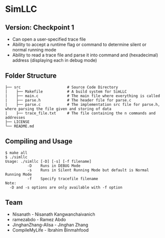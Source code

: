 # SimLLC
## Version: Checkpoint 1
* Can open a user-specified trace file
* Ability to accept a runtime flag or command to determine silent or normal running mode
* Ability to read a trace file and parse it into command and (hexadecimal) address (displaying each in debug mode)
## Folder Structure
    ├── src                     # Source Code Directory
    |    ├── Makefile           # A build system for SimLLC
    |    ├── main.c             # The main file where everything is called
    |    ├── parse.h            # The header file for parse.c
    |    ├── parse.c            # The implementation src file for parse.h, where parsing the file given and storing of data
    |    ├── trace_file.txt     # The file containing the n commands and addresses
    ├── LICENSE                 
    └── README.md 
## Compiling and Usage
    $ make all
    $ ./simllc
    Usage: ./simllc [-D] [-s] [-f filename]
	          -D	Runs in DEBUG Mode
	          -s	Runs in Silent Running Mode but default is Normal Running Mode
	          -f	Specify tracefile filename
    Note:
      -D and -s options are only available with -f option
## Team
  * Nisanath           - Nisanath Kangwanchaivanich
  * ramezabdo          - Ramez Abdo
  * JinghanZhang-Alisa - Jinghan Zhang
  * CompileMyLife      - Ibrahim Binmahfood
